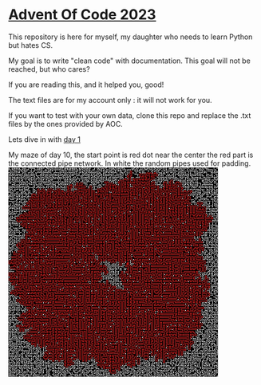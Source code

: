 # [Advent Of Code 2023](https://adventofcode.com/2023)

This repository is here for myself, 
my daughter who needs to learn Python but hates CS.

My goal is to write "clean code" with documentation.
This goal will not be reached, but who cares?

If you are reading this, and it helped you, good!

The text files are for my account only : it will not work
for you.

If you want to test with your own data, clone this repo and
replace the .txt files by the ones provided by AOC.

Lets dive in with [day 1](day01/day1.py)

My maze of day 10, the start point is red dot near the center
the red part is the connected pipe network. In white the random 
pipes used for padding.
![maze](day10/maze.jpeg)

